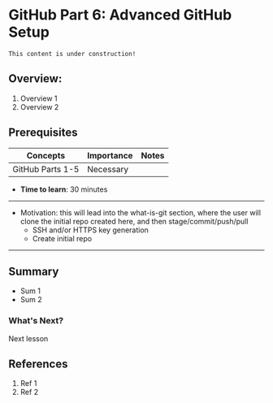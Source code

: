 # GitHub Part 6: Advanced GitHub Setup

```{note}
This content is under construction!
```
## Overview:

1. Overview 1
1. Overview 2

## Prerequisites

| Concepts | Importance | Notes |
| --- | --- | --- |
| GitHub Parts 1-5  |Necessary | |

* **Time to learn**: 30 minutes
***

- Motivation: this will lead into the what-is-git section, where the user will clone the initial repo created here, and then stage/commit/push/pull
  - SSH and/or HTTPS key generation
  - Create initial repo
---
## Summary
* Sum 1
* Sum 2

### What's Next?
Next lesson

## References
1. Ref 1
1. Ref 2
